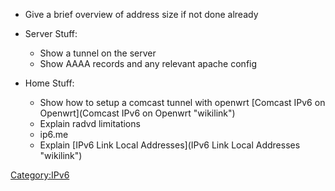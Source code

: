 -   Give a brief overview of address size if not done already

-   Server Stuff:
    -   Show a tunnel on the server
    -   Show AAAA records and any relevant apache config

-   Home Stuff:
    -   Show how to setup a comcast tunnel with openwrt [Comcast IPv6 on
        Openwrt](Comcast IPv6 on Openwrt "wikilink")
    -   Explain radvd limitations
    -   ip6.me
    -   Explain [IPv6 Link Local
        Addresses](IPv6 Link Local Addresses "wikilink")

<Category:IPv6>

